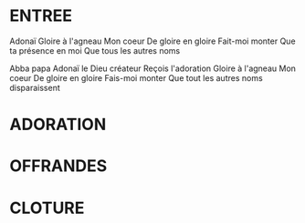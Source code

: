 # ENTREE
Adonaï
Gloire à l'agneau
Mon coeur
De gloire en gloire
Fait-moi monter
Que ta présence en moi
Que tous les autres noms 

Abba papa
Adonaï le Dieu créateur
Reçois l'adoration
Gloire à l'agneau
Mon coeur
De gloire en gloire
Fais-moi monter
Que tout les autres noms disparaissent

# ADORATION

# OFFRANDES

# CLOTURE

